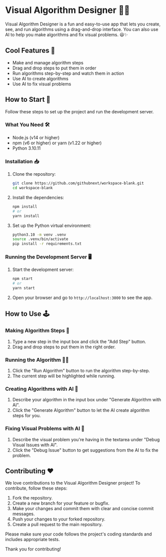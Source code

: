 # Visual Algorithm Designer 🎨🤖

Visual Algorithm Designer is a fun and easy-to-use app that lets you create, see, and run algorithms using a drag-and-drop interface. You can also use AI to help you make algorithms and fix visual problems. 😃✨

## Cool Features 🎉

- Make and manage algorithm steps
- Drag and drop steps to put them in order
- Run algorithms step-by-step and watch them in action
- Use AI to create algorithms
- Use AI to fix visual problems

## How to Start 🚀

Follow these steps to set up the project and run the development server.

### What You Need 🛠️

- Node.js (v14 or higher)
- npm (v6 or higher) or yarn (v1.22 or higher)
- Python 3.10.11

### Installation 📥

1. Clone the repository:

   ```bash
   git clone https://github.com/githubnext/workspace-blank.git
   cd workspace-blank
   ```

2. Install the dependencies:

   ```bash
   npm install
   # or
   yarn install
   ```

3. Set up the Python virtual environment:

   ```bash
   python3.10 -m venv .venv
   source .venv/bin/activate
   pip install -r requirements.txt
   ```

### Running the Development Server 🖥️

1. Start the development server:

   ```bash
   npm start
   # or
   yarn start
   ```

2. Open your browser and go to `http://localhost:3000` to see the app.

## How to Use 🕹️

### Making Algorithm Steps 🧩

1. Type a new step in the input box and click the "Add Step" button.
2. Drag and drop steps to put them in the right order.

### Running the Algorithm 🏃‍♂️

1. Click the "Run Algorithm" button to run the algorithm step-by-step.
2. The current step will be highlighted while running.

### Creating Algorithms with AI 🤖

1. Describe your algorithm in the input box under "Generate Algorithm with AI".
2. Click the "Generate Algorithm" button to let the AI create algorithm steps for you.

### Fixing Visual Problems with AI 🐞

1. Describe the visual problem you're having in the textarea under "Debug Visual Issues with AI".
2. Click the "Debug Issue" button to get suggestions from the AI to fix the problem.

## Contributing ❤️

We love contributions to the Visual Algorithm Designer project! To contribute, follow these steps:

1. Fork the repository.
2. Create a new branch for your feature or bugfix.
3. Make your changes and commit them with clear and concise commit messages.
4. Push your changes to your forked repository.
5. Create a pull request to the main repository.

Please make sure your code follows the project's coding standards and includes appropriate tests.

Thank you for contributing!
